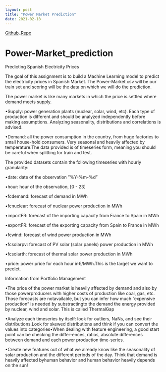 ```yaml
---
layout: post
title: "Power Market Prediction"
date: 2021-02-18
---
```


[Github_Repo](https://github.com/ayan-ghosh103/Power-Market_prediction.git)

# Power-Market_prediction
Predicting Spanish Electricity Prices

The goal of this assignment is to build a Machine Learning model to predict the electricity prices in Spanish Market. 
The Power-Market.csv will be our train set and scoring will be the data on which we will do the prediction.

The power market is like many markets in which the price is settled where demand meets supply.

•Supply: power generation plants (nuclear, solar, wind, etc).  Each type of production is different and should be analyzed independently before making assumptions.  Analyzing seasonality, distributions and correlations is advised.

•Demand: all the power consumption in the country, from huge factories to small house-hold consumers.  Very seasonal and heavily affected by temperature.The data provided is of timeseries form, meaning you should be careful when splitting for train and test.

The provided datasets contain the following timeseries with hourly granularity:

•date:  date of the observation ”%Y-%m-%d”

•hour:  hour of the observation, [0 - 23]

•fcdemand:  forecast of demand in MWh

•fcnuclear:  forecast of nuclear power production in MWh

•importFR: forecast of the importing capacity from France to Spain in MWh

•exportFR: forecast of the exporting capacity from Spain to France in MWh

•fcwind:  forecast of wind power production in MWh

•fcsolarpv:  forecast of PV solar (solar panels) power production in MWh

•fcsolarth:  forecast of thermal solar power production in MWh

•price:  power price for each hour in€/MWh.This is the target we want to predict.


Information from Portfolio Management

•The price of the power market is heavily affected by demand and also by those powerproducers with higher costs of production like coal, gas, etc.  Those forecasts are notavailable, but you can infer how much ”expensive production” is needed by substractingto the demand the energy provided by nuclear, wind and solar.  This is called ThermalGap

•Analyze each timeseries by itself:  look for outliers, NaNs, and see their distributions.Look for skewed distributions and think if you can convert the values into categories•When dealing with feature engineering, a good start point can be checking the differ-ences, ratios, absolute differences between demand and each power production time-series.

•Create new features out of what we already know like the seasonality of solar production and the different periods of the day.  Think that demand is heavily affected byhuman behavior and human behavior heavily depends on the sun!
